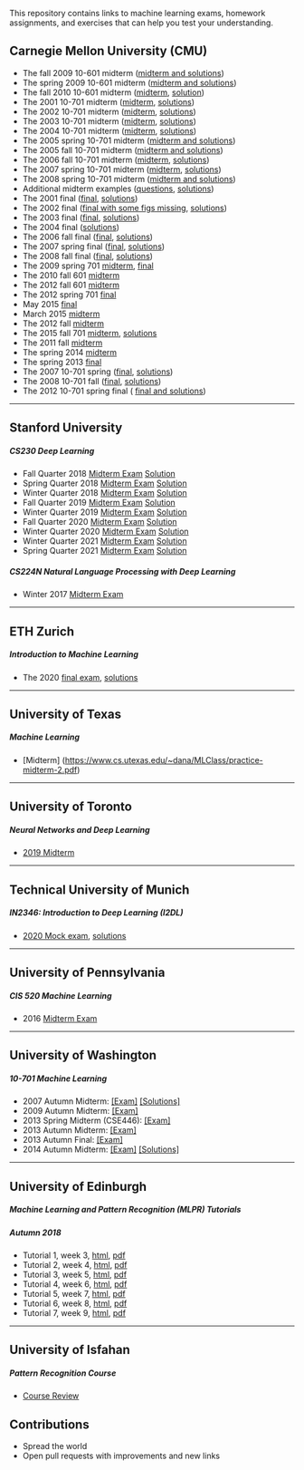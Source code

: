 This repository contains links to machine learning exams, homework assignments, and exercises that can help you test your understanding.

## Carnegie Mellon University (CMU)

- The fall 2009 10-601 midterm ([midterm and solutions](http://www.cs.cmu.edu/~ggordon/10601/exams/midterm/midterm_sol.pdf))
- The spring 2009 10-601 midterm ([midterm and solutions](http://www.cs.cmu.edu/~tom/10601_sp09/601-sp09-midterm-solutions.pdf))
- The fall 2010 10-601 midterm ([midterm](http://www.cs.cmu.edu/~aarti/Class/10701/exams/midterm2010f.pdf), [solution](http://www.cs.cmu.edu/~aarti/Class/10701/exams/midterm2010f_sol.pdf))
- The 2001 10-701 midterm ([midterm](http://www.cs.cmu.edu/~aarti/Class/10701/exams/midterm2001.pdf), [solutions](http://www.cs.cmu.edu/~aarti/Class/10701/exams/midterm2001-solution.pdf))
- The 2002 10-701 midterm ([midterm](http://www.cs.cmu.edu/~aarti/Class/10701/exams/midterm2002.pdf), [solutions](http://www.cs.cmu.edu/~aarti/Class/10701/exams/midterm2002-solution.pdf))
- The 2003 10-701 midterm ([midterm](http://www.cs.cmu.edu/~aarti/Class/10701/exams/midterm2003.pdf), [solutions](http://www.cs.cmu.edu/~aarti/Class/10701/exams/midterm2003-solution.pdf))
- The 2004 10-701 midterm ([midterm](http://www.cs.cmu.edu/~aarti/Class/10701/exams/midterm2004.pdf), [solutions](http://www.cs.cmu.edu/~aarti/Class/10701/exams/midterm2004-solution.pdf))
- The 2005 spring 10-701 midterm ([midterm and solutions](http://www.cs.cmu.edu/~aarti/Class/10701/exams/midterm2005sp-solution.pdf))
- The 2005 fall 10-701 midterm ([midterm and solutions](http://www.cs.cmu.edu/~aarti/Class/10701/exams/midterm2005-solution.pdf))
- The 2006 fall 10-701 midterm ([midterm](http://www.cs.cmu.edu/~aarti/Class/10701/exams/midterm2006.pdf), [solutions](http://www.cs.cmu.edu/~aarti/Class/10701/exams/midterm2006-solution.pdf))
- The 2007 spring 10-701 midterm ([midterm](http://www.cs.cmu.edu/~aarti/Class/10701/exams/midterm2007s.pdf), [solutions](http://www.cs.cmu.edu/~aarti/Class/10701/exams/midterm2007s-solution.pdf))
- The 2008 spring 10-701 midterm ([midterm and solutions](http://www.cs.cmu.edu/~aarti/Class/10701/exams/midterm2008s-solution.pdf))
- Additional midterm examples ([questions](http://www.cs.cmu.edu/~aarti/Class/10701/exams/midexample.pdf), [solutions](http://www.cs.cmu.edu/~aarti/Class/10701/exams/midexample-solutions.pdf))
- The 2001 final ([final](http://www.cs.cmu.edu/~epxing/Class/10701/exams/final2001.pdf), [solutions](http://www.cs.cmu.edu/~epxing/Class/10701/exams/final2001-solution.pdf))
- The 2002 final ([final with some figs missing](http://www.cs.cmu.edu/~epxing/Class/10701/exams/final2002.pdf), [solutions](http://www.cs.cmu.edu/~epxing/Class/10701/exams/final2002-solution.pdf))
- The 2003 final ([final](http://www.cs.cmu.edu/~epxing/Class/10701/exams/final2003.pdf), [solutions](http://www.cs.cmu.edu/~epxing/Class/10701/exams/final2003-solution.pdf))
- The 2004 final ([solutions](http://www.cs.cmu.edu/~epxing/Class/10701/exams/final2004-solution.pdf))
- The 2006 fall final ([final](http://www.cs.cmu.edu/~epxing/Class/10701/exams/final2006.pdf), [solutions](http://www.cs.cmu.edu/~epxing/Class/10701/exams/final2006-solution.pdf))
- The 2007 spring final ([final](http://www.cs.cmu.edu/~epxing/Class/10701/exams/final2007s.pdf), [solutions](http://www.cs.cmu.edu/~epxing/Class/10701/exams/final2007s-solution.pdf))
- The 2008 fall final ([final](http://www.cs.cmu.edu/~epxing/Class/10701/exams/final2008f.pdf), [solutions](http://www.cs.cmu.edu/~epxing/Class/10701/exams/final2008f-solution.pdf))
- The 2009 spring 701 [midterm](http://www.cs.cmu.edu/~epxing/Class/10701/exams/09s-701-midterm.pdf), [final](http://www.cs.cmu.edu/~epxing/Class/10701/exams/09s-701-final.pdf)
- The 2010 fall 601 [midterm](http://www.cs.cmu.edu/~epxing/Class/10701/exams/10f-601-midterm.pdf)
- The 2012 fall 601 [midterm](http://www.cs.cmu.edu/~epxing/Class/10701/exams/12f-601-midterm.pdf)
- The 2012 spring 701 [final](http://www.cs.cmu.edu/~epxing/Class/10701/exams/12s-701-final.pdf)
- May 2015 [final](http://alex.smola.org/teaching/10-701-15/exam/final.pdf)
- March 2015 [midterm](http://alex.smola.org/teaching/10-701-15/exam/midterm.pdf)
- The 2012 fall [midterm](https://www.cs.cmu.edu/~tom/10601_fall2012/exams/mammar2308@gmail.comidterm_solutions.pdf)
- The 2015 fall 701 [midterm](http://www.cs.cmu.edu/~epxing/Class/10701/files/midterm.pdf), [solutions](http://www.cs.cmu.edu/~epxing/Class/10701/files/midterm_solutions.pdf)
- The 2011 fall [midterm](http://www.cs.cmu.edu/~aarti/Class/10601/midtermExamSolutions.pdf)
- The spring 2014 [midterm](http://www.cs.cmu.edu/~aarti/Class/10701_Spring14/midterm_10701_2014S_withanswer.pdf)
- The spring 2013 [final](http://alex.smola.org/teaching/cmu2013-10-701/assignments/solutions_1.pdf)
- The 2007 10-701 spring ([final](http://www.cs.cmu.edu/~aarti/Class/10701/exams/final2007s.pdf), [solutions](http://www.cs.cmu.edu/~aarti/Class/10701/exams/final2007s-solution.pdf))
- The 2008 10-701 fall ([final](http://www.cs.cmu.edu/~aarti/Class/10701/exams/final2008f.pdf), [solutions](http://www.cs.cmu.edu/~aarti/Class/10701/exams/final2008f-solution.pdf))
- The 2012 10-701 spring final ( [final and solutions](http://www.cs.cmu.edu/~epxing/Class/10701/exams/12s-701-final.pdf))

***
## Stanford University

##### CS230 Deep Learning

- Fall Quarter 2018 [Midterm Exam](https://cs230.stanford.edu/files/cs230exam_fall18.pdf) [Solution](https://cs230.stanford.edu/files/cs230exam_fall18_soln.pdf)
- Spring Quarter 2018 [Midterm Exam](https://github.com/s-ai-kia/CS230_DL/blob/master/exam/cs230exam_spr18.pdf) [Solution](https://github.com/s-ai-kia/CS230_DL/blob/master/exam/cs230exam_spr18_soln.pdf)
- Winter Quarter 2018 [Midterm Exam](https://github.com/s-ai-kia/CS230_DL/blob/master/exam/cs230exam_win18.pdf) [Solution](https://github.com/s-ai-kia/CS230_DL/blob/master/exam/cs230exam_win18_soln.pdf)
- Fall Quarter 2019 [Midterm Exam](https://cs230.stanford.edu/files/cs230exam_fall19.pdf) [Solution](https://cs230.stanford.edu/files/cs230exam_fall19_soln.pdf)
- Winter Quarter 2019 [Midterm Exam](https://cs230.stanford.edu/files/cs230exam_win19.pdf) [Solution](https://cs230.stanford.edu/files/cs230exam_win19_soln.pdf)
- Fall Quarter 2020 [Midterm Exam](https://cs230.stanford.edu/files/cs230exam_fall20.pdf) [Solution](https://cs230.stanford.edu/files/cs230exam_fall20_soln.pdf)
- Winter Quarter 2020 [Midterm Exam](https://cs230.stanford.edu/files/cs230exam_win20.pdf) [Solution](https://cs230.stanford.edu/files/cs230exam_win20_soln.pdf)
- Winter Quarter 2021 [Midterm Exam](https://cs230.stanford.edu/files/cs230exam_win21.pdf) [Solution](https://cs230.stanford.edu/files/cs230exam_win21_soln.pdf)
- Spring Quarter 2021 [Midterm Exam](https://cs230.stanford.edu/syllabus/fall_2021/cs230exam_spr21.pdf) [Solution](https://cs230.stanford.edu/syllabus/fall_2021/cs230exam_spr21_soln.pdf)

##### CS224N Natural Language Processing with Deep Learning

- Winter 2017 [Midterm Exam](https://web.stanford.edu/class/archive/cs/cs224n/cs224n.1184/practice_midterms/cs224n-practice-midterm-3.pdf)
***
## ETH Zurich

##### Introduction to Machine Learning
- The 2020 [final exam](https://las.inf.ethz.ch/courses/introml-s20/hw/exam_main.pdf), [solutions](https://las.inf.ethz.ch/courses/introml-s20/hw/mastersolutions20.pdf)

***
## University of Texas

##### Machine Learning

- [Midterm] (https://www.cs.utexas.edu/~dana/MLClass/practice-midterm-2.pdf)
***
## University of Toronto

##### Neural Networks and Deep Learning
- [2019 Midterm](http://www.cs.toronto.edu/~rgrosse/courses/csc421_2019/exams/midterm_solutions.pdf)
***
## Technical University of Munich
##### IN2346: Introduction to Deep Learning (I2DL)

- [2020 Mock exam](https://niessner.github.io/I2DL/exercise_slides_WS2021/example_exam_questions.pdf), [solutions](https://niessner.github.io/I2DL/exercise_slides_WS2021/example_exam_questions_solutions.pdf)
***
## University of Pennsylvania

##### CIS 520 Machine Learning
- 2016 [Midterm Exam](https://www.seas.upenn.edu/~cis520/exams/midterm_2016_solns.pdf)
***
## University of Washington

##### 10-701 Machine Learning
- 2007 Autumn Midterm: [[Exam]](https://courses.cs.washington.edu/courses/cse546/14au/exams/07au_midterm.pdf) [[Solutions]](https://courses.cs.washington.edu/courses/cse546/14au/exams/07au_midterm_sol.pdf)
- 2009 Autumn Midterm: [[Exam]](https://courses.cs.washington.edu/courses/cse546/14au/exams/07au_midterm.pdf)
- 2013 Spring Midterm (CSE446): [[Exam]](https://courses.cs.washington.edu/courses/cse546/14au/exams/13sp_midterm.pdf)
- 2013 Autumn Midterm: [[Exam]](https://courses.cs.washington.edu/courses/cse546/14au/exams/13au_midterm.pdf)
- 2013 Autumn Final: [[Exam]](https://courses.cs.washington.edu/courses/cse546/14au/exams/13au_final.pdf)
- 2014 Autumn Midterm: [[Exam]](https://courses.cs.washington.edu/courses/cse546/14au/exams/14au_midterm.pdf) [[Solutions]](https://courses.cs.washington.edu/courses/cse546/14au/exams/14au_midterm_sol.pdf)
***
## University of Edinburgh

##### Machine Learning and Pattern Recognition (MLPR) Tutorials

##### Autumn 2018

- Tutorial 1, week 3, [html](http://www.inf.ed.ac.uk/teaching/courses/mlpr/2018/tut/tut1_questions.html), [pdf](http://www.inf.ed.ac.uk/teaching/courses/mlpr/2018/tut/tut1_questions.pdf)
- Tutorial 2, week 4, [html](http://www.inf.ed.ac.uk/teaching/courses/mlpr/2018/tut/tut2_questions.html), [pdf](http://www.inf.ed.ac.uk/teaching/courses/mlpr/2018/tut/tut2_questions.pdf)
- Tutorial 3, week 5, [html](http://www.inf.ed.ac.uk/teaching/courses/mlpr/2018/tut/tut3_questions.html), [pdf](http://www.inf.ed.ac.uk/teaching/courses/mlpr/2018/tut/tut3_questions.pdf)
- Tutorial 4, week 6, [html](http://www.inf.ed.ac.uk/teaching/courses/mlpr/2018/tut/tut4_questions.html), [pdf](http://www.inf.ed.ac.uk/teaching/courses/mlpr/2018/tut/tut4_questions.pdf)
- Tutorial 5, week 7, [html](http://www.inf.ed.ac.uk/teaching/courses/mlpr/2018/tut/tut5_questions.html), [pdf](http://www.inf.ed.ac.uk/teaching/courses/mlpr/2018/tut/tut5_questions.pdf)
- Tutorial 6, week 8, [html](http://www.inf.ed.ac.uk/teaching/courses/mlpr/2018/tut/tut6_questions.html), [pdf](http://www.inf.ed.ac.uk/teaching/courses/mlpr/2018/tut/tut6_questions.pdf)
- Tutorial 7, week 9, [html](http://www.inf.ed.ac.uk/teaching/courses/mlpr/2018/tut/tut7_questions.html), [pdf](http://www.inf.ed.ac.uk/teaching/courses/mlpr/2018/tut/tut7_questions.pdf)

***
## University of Isfahan

##### Pattern Recognition Course
- [Course Review](https://github.com/amindadgar/Pattern-Recognition-Review)

## Contributions
- Spread the world
- Open pull requests with improvements and new links
